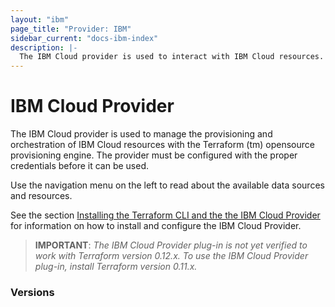 ```yaml
---
layout: "ibm"
page_title: "Provider: IBM"
sidebar_current: "docs-ibm-index"
description: |-
  The IBM Cloud provider is used to interact with IBM Cloud resources.
---
```


# IBM Cloud Provider

The IBM Cloud provider is used to manage the provisioning and orchestration of IBM Cloud resources with the Terraform (tm) opensource provisioning engine. The provider must be configured with the proper credentials before it can be used.

Use the navigation menu on the left to read about the available data sources and resources.

See the section [Installing the Terraform CLI and the the IBM Cloud Provider](https://cloud.ibm.com/docs/terraform?topic=terraform-getting-started#install) for information on how to install and configure the IBM Cloud Provider.

> **IMPORTANT**: _The IBM Cloud Provider plug-in is not yet verified to work with Terraform version 0.12.x. To use the IBM Cloud Provider plug-in, install Terraform version 0.11.x._ 

### Versions

